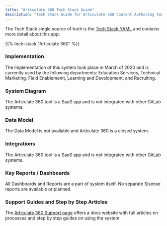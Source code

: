 ```yaml
---
title: "Articulate 360 Tech Stack Guide"
description: "Tech Stack Guide for Articulate 360 Content Authoring tool."
---
```


The Tech Stack single source of truth is the [Tech Stack YAML](https://gitlab.com/gitlab-com/www-gitlab-com/-/blob/master/data/tech_stack.yml) and contains more detail about this app.

{{% tech-stack "Articulate 360" %}}

### Implementation

The Implementation of this system took place in March of 2020 and is currently used by the following departments: Education Services, Technical Marketing, Field Enablememt, Learning and Development, and Recruiting.

### System Diagram

The Articulate 360 tool is a SaaS app and is not integrated with other GitLab systems.

### Data Model

The Data Model is not available and Articulate 360 is a closed system.

### Integrations

The Articulate 360 tool is a SaaS app and is not integrated with other GitLab systems.

### Key Reports / Dashboards

All Dashboards and Reports are a part of system itself. No separate Sisense reports are available or planned.

### Support Guides and Step by Step Articles

The [Articulate 360 Support page](https://training.articulate.com/videos) offers a docs website with full articles on processes and step by step guides on using the system.
